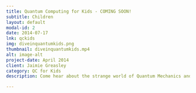 ```yaml
---
title: Quantum Computing for Kids - COMING SOON!
subtitle: Children
layout: default
modal-id: 2
date: 2014-07-17
lnk: qckids
img: diveinquantumkids.png
thumbnail: diveinquantumkids.mp4
alt: image-alt
project-date: April 2014
client: Jaimie Greasley
category: QC for Kids
description: Come hear about the strange world of Quantum Mechanics and learn what Quantum Computing is about.

---
```

